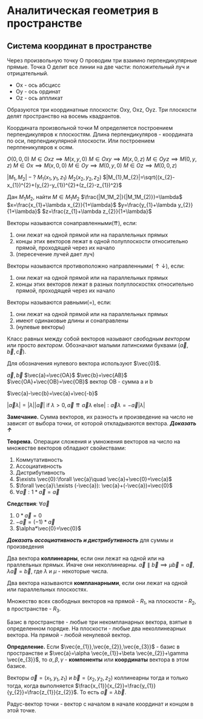 # Аналитическая геометрия в пространстве
## Система координат в пространстве
Через произвольную точку O проводим три взаимно перпендикулярные прямые. Точка O делит все линии на две части: положительный луч и отрицательный.
- Ox - ось абсцисс
- Oy - ось ординат
- Oz - ось аппликат

Образуются три координатные плоскости: Oxy, Oxz, Oyz.
Три плоскости делят пространство на восемь квадрантов.

Координата произвольной точки M определяется построением перпендикуляров к плоскостям. Длина перпендикуляров - координата по оси, перпендикулярной плоскости.
Или построением перппеникуляров к осям.

$O(0,0,0)$
$M\in Oxz \implies M(x,y,0)$
$M\in Oxy \implies M(x,0,z)$
$M\in Oyz \implies M(0,y,z)$
$M\in Ox \implies M(x,0,0)$
$M\in Oy \implies M(0,y,0)$
$M\in Oz \implies M(0,0,z)$

$|M_{1},M_{2}|-?$
$M_{1}(x_{1},y_{1},z_{1})$
$M_{2}(x_{2},y_{2},z_{2})$
$|M_{1},M_{2}|=\sqrt{(x_{2}-x_{1})^{2}+(y_{2}-y_{1})^{2}+(z_{2}-z_{1})^2}$

Дан $M_1M_2$, найти $M\in M_1M_2$
$\frac{|M_1M_2|}{|M_1M_{2)}}=\lambda$
$x=\frac{x_{1}+\lambda x_{2}}{1+\lambda}$
$y=\frac{y_{1}+\lambda y_{2}}{1+\lambda}$
$z=\frac{z_{1}+\lambda z_{2}}{1+\lambda}$

Векторы называются сонаправленными($\upuparrows$), если:
1. они лежат на одной прямой или на параллельных прямых
2. концы этих векторов лежат в одной полуплоскости относительно прямой, проходящей через их начало
3. (пересечение лучей дает луч)

Векторы называются противоположно направленными($\uparrow \downarrow$), если:
1. они лежат на одной прямой или на параллельных прямых
2. концы этих векторов лежат в разных полуплоскостях относительно прямой, проходящей через их начало

Векторы называются равными(=), если:
1. они лежат на одной прямой или на параллельных прямых
2. имеют одинаковые длины и сонаправлены
3. (нулевые векторы)

Класс равных между собой векторов называют *свободным вектором* или просто *вектором*. Обозначают малыми латинскими буквами ($\vec{a},\vec{b},\vec{c}$).

Для обозначения нулевого вектора используют $\vec{0}$.

$\vec{a},\vec{b}$
$\vec{a}=\vec{OA}$
$\vec{b}=\vec{AB}$
$\vec{OA}+\vec{OB}=\vec{OB}$
вектор OB - сумма a и b

$\vec{a}-\vec{b}=\vec{a}+\vec{-b}$

$|\vec{a}\lambda|=|\lambda||\vec{a}|$
$\text{if}\:\lambda>0, \vec{a}\upuparrows \vec{a}\lambda$
$\text{else}|:\vec{a}\lambda=-\vec{a}|\lambda|$

**Замечание.** Сумма векторов, их разность и произведение на число не зависят от выбора точки, от которой откладываются вектора.
***Доказать $\uparrow$***

**Теорема.**
Операции сложения и умножения векторов на число на множестве векторов обладают свойиствами:
1. Коммутативность
2. Ассоциативность
3. Дистрибутивность
4. $\exists \vec{0}:\forall \vec{a}\quad \vec{a}+\vec{0}=\vec{a}$
5. $\forall \vec{a}\:\exists (-\vec{a}): \vec{a}+(-\vec{a})=\vec{0}$
6. $\forall \vec{a}: 1*\vec{a}=\vec{a}$

**Следствия**: $\forall \vec{a}$
1. $0*\vec{a}=0$
2. $-\vec{a}=(-1)*\vec{a}$
3. $\alpha*\vec{0}=\vec{0}$

***Доказать ассоциативность и дистрибутивность*** для суммы и произведения

Два вектора **коллинеарны**, если они лежат на одной или на праллельных прямых. Иначе они неколлинеарны.
$\vec{a}\parallel \vec{b} \implies \mu \vec{b}=\vec{a}, \lambda \vec{a}=\vec{b}$, где $\lambda$ и $\mu$ - некоторые числа.

Два вектора называются **компланарными**, если они лежат на одной или параллельных плоскостях.

Множество всех свободных векторов на прямой - $R_1$, на плоскости - $R_2$, в пространстве - $R_3$.

Базис в пространстве - любые три некомпланарных вектора, взятые в определенном порядке. На плоскости - любые два неколлинеарных вектора. На прямой - любой ненулевой вектор.

**Определение.**
Если $\vec{e_{1}},\vec{e_{2}},\vec{e_{3}}$ - базис в пространстве и $\vec{a}=\alpha \vec{e_{1}}+\beta \vec{e_{2}}+\gamma \vec{e_{3}}$, то $\alpha,\beta,\gamma$ - **компоненты** или **координаты** вектора в этом базисе.

Векторы $\vec{a}=(x_{1},y_{1},z_{1})$ и $\vec{b}=(x_{2},y_{2},z_{2})$ коллинеарны тогда и только тогда, когда выполняется $\frac{x_{1}}{x_{2}}=\frac{y_{1}}{y_{2}}=\frac{z_{1}}{z_{2}}$. То есть $\vec{a}=\lambda\vec{b}$.

Радус-вектор точки - вектор с началом в начале координат и концом в этой точке.